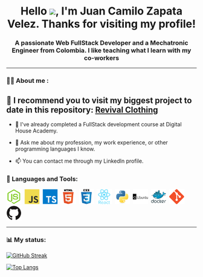 <div id="header" align="center">
        <h1 align="center">Hello <img src="https://media.giphy.com/media/pbOVplMQUrJw5gEHOk/giphy.gif" width="40"/>, I'm Juan Camilo Zapata Velez. Thanks for visiting my profile!</h1>
        <h3 align="center">A passionate Web FullStack Developer and a Mechatronic Engineer from Colombia. I like teaching what I learn with my co-workers</h3>
</div>

---

### 🧑‍💻 About me : 
## 🚀 <strong>I recommend you to visit my biggest project to date in this repository: </strong>[Revival Clothing](https://github.com/gaetanof/grupo_8_RevivalClothes)

- 🧙 I've already completed a FullStack development course at Digital House Academy.

- 💬 Ask me about my profession, my work experience, or other programming languages I know.

- 📫 You can contact me through my LinkedIn profile.

<div align="left">
    <h3>🔨 Languages and Tools:</h3>
    <div>
        <img src="https://github.com/devicons/devicon/blob/master/icons/nodejs/nodejs-original.svg" title="NodeJs" alt="nodejs" width="40" height="40"/>&nbsp;
        <img src="https://github.com/devicons/devicon/blob/master/icons/javascript/javascript-original.svg" title="JavaScript" alt="JS" width="40" height="40"/>&nbsp;
        <img src="https://github.com/devicons/devicon/blob/master/icons/typescript/typescript-original.svg" title="TypeScript" alt="TS" width="40" height="40"/>&nbsp;
        <img src="https://github.com/devicons/devicon/blob/master/icons/html5/html5-original-wordmark.svg" title="HTML5" alt="JS" width="40" height="40"/>&nbsp;
        <img src="https://github.com/devicons/devicon/blob/master/icons/css3/css3-original-wordmark.svg" title="CSS" alt="JS" width="40" height="40"/>&nbsp;
        <img src="https://github.com/devicons/devicon/blob/master/icons/react/react-original-wordmark.svg" title="React" alt="React" width="40" height="40"/>&nbsp;
        <img src="https://github.com/devicons/devicon/blob/master/icons/python/python-original.svg" title="Python" alt="python" width="40" height="40"/>&nbsp;
        <img src="https://github.com/devicons/devicon/blob/master/icons/ubuntu/ubuntu-plain-wordmark.svg" title="Ubuntu" alt="Ubuntu" width="40" height="40"/>&nbsp;
        <img src="https://github.com/devicons/devicon/blob/master/icons/docker/docker-original-wordmark.svg" title="Docker" alt="Docker" width="40" height="40"/>&nbsp;
        <img src="https://github.com/devicons/devicon/blob/master/icons/git/git-original.svg" title="Git" alt="git" width="40" height="40"/>&nbsp;
        <img src="https://github.com/devicons/devicon/blob/master/icons/github/github-original.svg" title="GitHub" alt="github" width="40" height="40"/>&nbsp;
    </div>
</div>

---

### 📊 My status: 

[![GitHub Streak](http://github-readme-streak-stats.herokuapp.com?user=camilozv21&theme=radical&hide_border=true)](https://git.io/streak-stats)

[![Top Langs](https://github-readme-stats.vercel.app/api/top-langs/?username=camilozv21&hide_progress=true)](https://github.com/anuraghazra/github-readme-stats)
